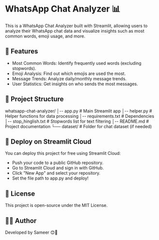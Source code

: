 # WhatsApp Chat Analyzer 📊

This is a WhatsApp Chat Analyzer built with Streamlit, allowing users to analyze their WhatsApp chat data and visualize insights such as most common words, emoji usage, and more.

## 🚀 Features

- Most Common Words: Identify frequently used words (excluding stopwords).
- Emoji Analysis: Find out which emojis are used the most.
- Message Trends: Analyze daily/monthly message trends.
- User Statistics: Get insights on who sends the most messages.

## 📂 Project Structure

whatsapp-chat-analyzer/
│-- app.py                   # Main Streamlit app
│-- helper.py                # Helper functions for data processing
│-- requirements.txt         # Dependencies
│-- stop_hinglish.txt        # Stopwords list for text filtering
│-- README.md                # Project documentation
└── dataset/                 # Folder for chat dataset (if needed)

## 🚀 Deploy on Streamlit Cloud

You can deploy this project for free using Streamlit Cloud:
- Push your code to a public GitHub repository.
- Go to Streamlit Cloud and sign in with GitHub.
- Click "New App" and select your repository.
- Set the file path to app.py and deploy!

## 📜 License

This project is open-source under the MIT License.

## 👨‍💻 Author

Developed by Sameer 😊🚀

